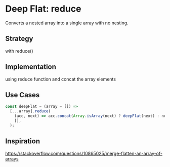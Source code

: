 # Deep Flat: reduce

Converts a nested array into a single array with no nesting.

## Strategy

with reduce()

## Implementation

using reduce function and concat the array elements

## Use Cases

```js
const deepFlat = (array = []) =>
  [...array].reduce(
    (acc, next) => acc.concat(Array.isArray(next) ? deepFlat(next) : next),
    [],
  );
```

## Inspiration

https://stackoverflow.com/questions/10865025/merge-flatten-an-array-of-arrays
